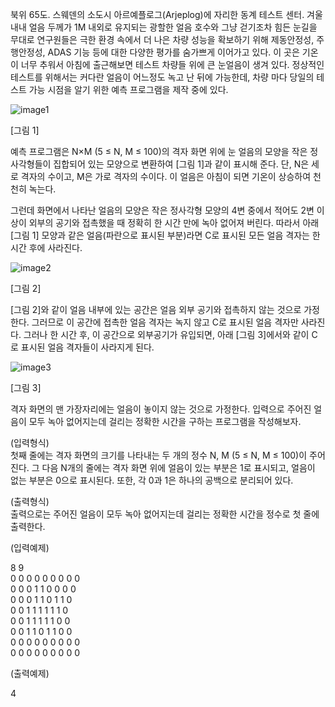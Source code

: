 
북위 65도. 스웨덴의 소도시 아르예플로그(Arjeplog)에 자리한 동계 테스트 센터.
겨울 내내 얼음 두께가 1M 내외로 유지되는 광할한 얼음 호수와 그냥 걷기조차 힘든 눈길을 무대로 
연구원들은 극한 환경 속에서 더 나은 차량 성능을 확보하기 위해 
제동안정성, 주행안정성, ADAS 기능 등에 대한 다양한 평가를 숨가쁘게 이어가고 있다. 
이 곳은 기온이 너무 추워서 아침에 출근해보면 테스트 차량들 위에 큰 눈얼음이 생겨 있다. 
정상적인 테스트를 위해서는 커다란 얼음이 어느정도 녹고 난 뒤에 가능한데, 
차량 마다 당일의 테스트 가능 시점을 알기 위한 예측 프로그램을 제작 중에 있다. 

![image1](https://www.softeer.ai/upload/2021/09/20210908_185703938_53293.jpeg)
           
[그림 1]

예측 프로그램은 N×M (5 ≤ N, M ≤ 100)의 격자 화면 위에 
눈 얼음의 모양을 작은 정사각형들이 집합되어 있는 모양으로 변환하여
[그림 1]과 같이 표시해 준다. 
단, N은 세로 격자의 수이고, M은 가로 격자의 수이다.
이 얼음은 아침이 되면 기온이 상승하여 천천히 녹는다. 

그런데 화면에서 나타난 얼음의 모양은 작은 정사각형 모양의 4변 중에서 
적어도 2변 이상이 외부의 공기와 접촉했을 때 정확히 한 시간 만에 녹아 없어져 버린다. 
따라서 아래 [그림 1] 모양과 같은 얼음(파란으로 표시된 부분)라면 
C로 표시된 모든 얼음 격자는 한 시간 후에 사라진다.

![image2](https://www.softeer.ai/upload/2021/09/20210908_185744179_67764.jpeg)
           
[그림 2]

[그림 2]와 같이 얼음 내부에 있는 공간은 얼음 외부 공기와 접촉하지 않는 것으로 가정한다.
그러므로 이 공간에 접촉한 얼음 격자는 녹지 않고 C로 표시된 얼음 격자만 사라진다. 
그러나 한 시간 후, 이 공간으로 외부공기가 유입되면, 
아래 [그림 3]에서와 같이 C로 표시된 얼음 격자들이 사라지게 된다.

![image3](https://www.softeer.ai/upload/2021/09/20210908_185830051_00278.jpeg)
           
[그림 3]

격자 화면의 맨 가장자리에는 얼음이 놓이지 않는 것으로 가정한다. 
입력으로 주어진 얼음이 모두 녹아 없어지는데 걸리는 정확한 시간을 구하는 프로그램을 작성해보자.

(입력형식) <br>
첫째 줄에는 격자 화면의 크기를 나타내는 두 개의 정수 N, M (5 ≤ N, M ≤ 100)이 주어진다. 
그 다음 N개의 줄에는 격자 화면 위에 얼음이 있는 부분은 1로 표시되고, 
얼음이 없는 부분은 0으로 표시된다. 
또한, 각 0과 1은 하나의 공백으로 분리되어 있다.

(출력형식) <br>
출력으로는 주어진 얼음이 모두 녹아 없어지는데 걸리는 정확한 시간을 정수로 첫 줄에 출력한다.

(입력예제)

8 9 <br>
0 0 0 0 0 0 0 0 0 <br>
0 0 0 1 1 0 0 0 0 <br>
0 0 0 1 1 0 1 1 0 <br>
0 0 1 1 1 1 1 1 0 <br>
0 0 1 1 1 1 1 0 0 <br>
0 0 1 1 0 1 1 0 0<br>
0 0 0 0 0 0 0 0 0<br>
0 0 0 0 0 0 0 0 0<br>

(출력예제)

4
